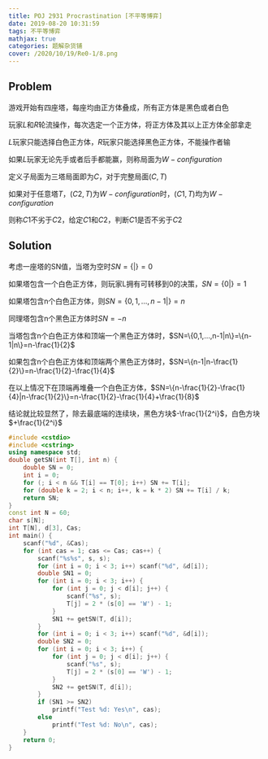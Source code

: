 ```yaml
---
title: POJ 2931 Procrastination [不平等博弈]
date: 2019-08-20 10:31:59
tags: 不平等博弈
mathjax: true
categories: 题解杂货铺
cover: /2020/10/19/Re0-1/8.png
---
```

## Problem
游戏开始有四座塔，每座均由正方体叠成，所有正方体是黑色或者白色

玩家$L$和$R$轮流操作，每次选定一个正方体，将正方体及其以上正方体全部拿走

$L$玩家只能选择白色正方体，$R$玩家只能选择黑色正方体，不能操作者输

如果$L$玩家无论先手或者后手都能赢，则称局面为$W-configuration$

定义子局面为三塔局面即为$C$，对于完整局面$(C,T)$

如果对于任意塔$T$，$(C2,T)$为$W-configuration$时，$(C1,T)$均为$W-configuration$

则称$C1$不劣于$C2$，给定$C1$和$C2$，判断$C1$是否不劣于$C2$

## Solution
考虑一座塔的SN值，当塔为空时$SN=\{|\}=0$
        
如果塔包含一个白色正方体，则玩家L拥有可转移到$0$的决策，$SN=\{0|\}=1$
        
如果塔包含n个白色正方体，则$SN=\{0,1,…,n-1|\}=n$

同理塔包含n个黑色正方体时$SN=-n$

当塔包含n个白色正方体和顶端一个黑色正方体时，$SN=\{0,1,…,n-1|n\}=\{n-1|n\}=n-\frac{1}{2}$

如果包含n个白色正方体和顶端两个黑色正方体时，$SN=\{n-1|n-\frac{1}{2}\}=n-\frac{1}{2}-\frac{1}{4}$

在以上情况下在顶端再堆叠一个白色正方体，$SN=\{n-\frac{1}{2}-\frac{1}{4}|n-\frac{1}{2}\}=n-\frac{1}{2}-\frac{1}{4}+\frac{1}{8}$

结论就比较显然了，除去最底端的连续块，黑色方块$-\frac{1}{2^i}$，白色方块$+\frac{1}{2^i}$

```cpp
#include <cstdio>
#include <cstring>
using namespace std;
double getSN(int T[], int n) {
    double SN = 0;
	int i = 0;
    for (; i < n && T[i] == T[0]; i++) SN += T[i];
    for (double k = 2; i < n; i++, k = k * 2) SN += T[i] / k;
    return SN;
}
const int N = 60;
char s[N];
int T[N], d[3], Cas;
int main() {
    scanf("%d", &Cas);
    for (int cas = 1; cas <= Cas; cas++) {
        scanf("%s%s", s, s);
        for (int i = 0; i < 3; i++) scanf("%d", &d[i]);
        double SN1 = 0;
        for (int i = 0; i < 3; i++) {
            for (int j = 0; j < d[i]; j++) {
                scanf("%s", s);
                T[j] = 2 * (s[0] == 'W') - 1;
            }
            SN1 += getSN(T, d[i]);
        }
        for (int i = 0; i < 3; i++) scanf("%d", &d[i]);
        double SN2 = 0;
        for (int i = 0; i < 3; i++) {
            for (int j = 0; j < d[i]; j++) {
                scanf("%s", s);
                T[j] = 2 * (s[0] == 'W') - 1;
            }
            SN2 += getSN(T, d[i]);
        }
        if (SN1 >= SN2)
            printf("Test %d: Yes\n", cas);
        else
            printf("Test %d: No\n", cas);
    }
    return 0;
}

```